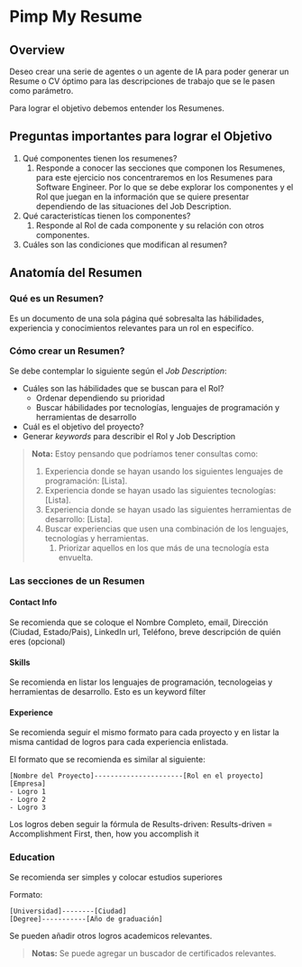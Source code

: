 # Pimp My Resume

## Overview

Deseo crear una serie de agentes o un agente de IA para poder generar un Resume o CV óptimo para las
descripciones de trabajo que se le pasen como parámetro.

Para lograr el objetivo debemos entender los Resumenes.

## Preguntas importantes para lograr el Objetivo

1. Qué componentes tienen los resumenes?
   1. Responde a conocer las secciones que componen los Resumenes, para este ejercicio nos concentraremos en los Resumenes para Software Engineer. Por lo que se debe explorar los componentes y el Rol que juegan en la información que se quiere presentar dependiendo de las situaciones del Job Description.
2. Qué caracteristícas tienen los componentes?
   1. Responde al Rol de cada componente  y su relación con otros componentes.
3. Cuáles son las condiciones que modifican al resumen?

## Anatomía del Resumen

### Qué es un Resumen?

Es un documento de una sola página qué sobresalta las hábilidades, experiencia y conocimientos relevantes para un rol en especifíco.

### Cómo crear un Resumen?

Se debe contemplar lo siguiente según el _Job Description_:

- Cuáles son las hábilidades que se buscan para el Rol?
  - Ordenar dependiendo su prioridad
  - Buscar hábilidades por tecnologías, lenguajes de programación y herramientas de desarrollo
- Cuál es el objetivo del proyecto?
- Generar _keywords_ para describir el Rol y Job Description

> **Nota:** Estoy pensando que podríamos tener consultas como:
> 1. Experiencia donde se hayan usando los siguientes lenguajes de programación: [Lista].
> 2. Experiencia donde se hayan usado las siguientes tecnologías: [Lista].
> 3. Experiencia donde se hayan usado las siguientes herramientas de desarrollo: [Lista].
> 4. Buscar experiencias que usen una combinación de los lenguajes, tecnologías y herramientas.
>    1. Priorizar aquellos en los que más de una tecnología esta envuelta.

### Las secciones de un Resumen

#### Contact Info

Se recomienda que se coloque el Nombre Completo, email, Dirección (Ciudad, Estado/Pais), LinkedIn url, Teléfono, breve descripción de quién eres (opcional)

#### Skills

Se recomienda en listar los lenguajes de programación, tecnologeias y herramientas de desarrollo. Esto es un keyword filter

#### Experience

Se recomienda seguir el mismo formato para cada proyecto y en listar la misma cantidad de logros para cada experiencia enlistada.

El formato que se recomienda es similar al siguiente:

```
[Nombre del Proyecto]----------------------[Rol en el proyecto]
[Empresa]
- Logro 1
- Logro 2
- Logro 3
```

Los logros deben seguir la fórmula de Results-driven:
Results-driven = Accomplishment First, then, how you accomplish it

### Education

Se recomienda ser simples y colocar estudios superiores

Formato:

```
[Universidad]--------[Ciudad]
[Degree]-----------[Año de graduación]
```

Se pueden añadir otros logros academicos relevantes.

> **Notas:** Se puede agregar un buscador de certificados relevantes.
